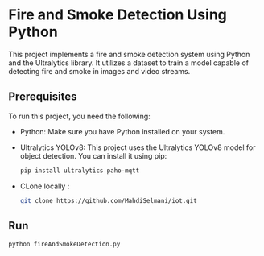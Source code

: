 # Fire and Smoke Detection Using Python

This project implements a fire and smoke detection system using Python and the Ultralytics library. It utilizes a dataset to train a model capable of detecting fire and smoke in images and video streams.

## Prerequisites

To run this project, you need the following:

- Python: Make sure you have Python installed on your system.

- Ultralytics YOLOv8: This project uses the Ultralytics YOLOv8 model for object detection. You can install it using pip:
  ```bash
  pip install ultralytics paho-mqtt

- CLone locally :
  ```bash
  git clone https://github.com/MahdiSelmani/iot.git

## Run
  ```bash
  python fireAndSmokeDetection.py

